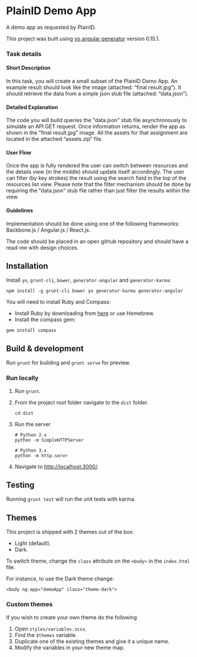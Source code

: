 # PlainID Demo App 

A demo app as requested by PlainID.

This project was built using [yo angular generator](https://github.com/yeoman/generator-angular)
version 0.15.1.

### Task details

#### Short Description
In this task, you will create a small subset of the PlainID Demo App. 
An example result should look like the image (attached: “final result.jpg”).
It should retrieve the data from a simple json stub file (attached: “data.json”).

#### Detailed Explanation
The code you will build queries the "data.json" stub file asynchronously to simulate an API GET request.
Once information returns, render the app as shown in the "final result.jpg" image.
All the assets for that assignment are located in the attached “assets.zip” file.

#### User Flow
Once the app is fully rendered the user can switch between resources and the details view (in the middle) should update itself accordingly.
The user can filter (by key strokes) the result using the search field in the top of the resources list view.
Please note that the filter mechanism should be done by requiring the "data.json" stub file rather than just filter the results within the view.

#### Guidelines
Implementation should be done using one of the following frameworks: Backbone.js / Angular.js / React.js.

The code should be placed in an open github repository and should have a read-me with design choices.

## Installation

Install `yo`, `grunt-cli`, `bower`, `generator-angular` and `generator-karma`:

~~~~
npm install -g grunt-cli bower yo generator-karma generator-angular
~~~~

You will need to install Ruby and Compass:

- Install Ruby by downloading from [here](http://rubyinstaller.org/downloads/) or use Homebrew.
- Install the compass gem:

~~~~
gem install compass
~~~~

## Build & development

Run `grunt` for building and `grunt serve` for preview.


### Run locally

1. Run `grunt`.
2. From the project root folder navigate to the `dist` folder.

	~~~~
	cd dist 
	~~~~
	
3. Run the server

	~~~~
	# Python 2.x
	python -m SimpleHTTPServer 
	~~~~
	~~~~
	# Python 3.x
	python -m http.servr 
	~~~~
	
4. Navigate to [http://localhost:3000/](http://localhost:3000/).


## Testing

Running `grunt test` will run the unit tests with karma.

## Themes

This project is shipped with 2 themes out of the box:

- Light (default).
- Dark.

To switch theme, change the `class` attribute on the `<body>` in the `index.html` file.

For instance, to use the Dark theme change:

~~~~
<body ng-app="demoApp" class="theme-dark">
~~~~

### Custom themes

If you wish to create your own theme do the following

1. Open `styles/variables.scss`.
2. Find the `$themes` variable.
3. Duplicate one of the existing themes and give it a unique name.
4. Modify the variables in your new theme map.
